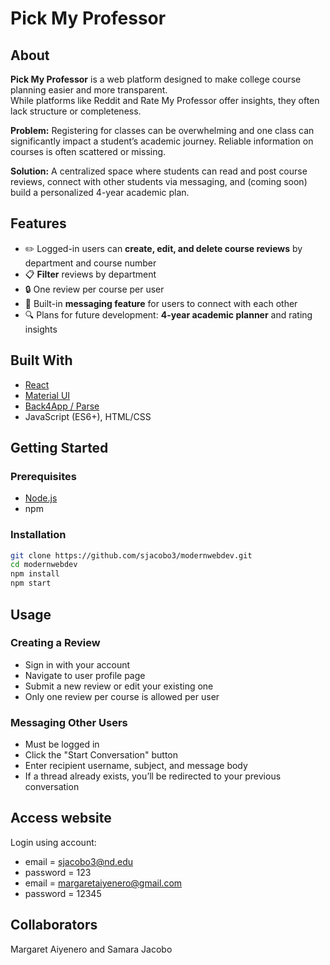 # Pick My Professor

## About

**Pick My Professor** is a web platform designed to make college course planning easier and more transparent.  
While platforms like Reddit and Rate My Professor offer insights, they often lack structure or completeness.

**Problem:** Registering for classes can be overwhelming and one class can significantly impact a student’s academic journey. Reliable information on courses is often scattered or missing.

**Solution:** A centralized space where students can read and post course reviews, connect with other students via messaging, and (coming soon) build a personalized 4-year academic plan.

## Features

- ✏️ Logged-in users can **create, edit, and delete course reviews** by department and course number
- 📋 **Filter** reviews by department
- 🔒 One review per course per user
- 📩 Built-in **messaging feature** for users to connect with each other  
- 🔍 Plans for future development: **4-year academic planner** and rating insights

## Built With

- [React](https://reactjs.org/)
- [Material UI](https://mui.com/)
- [Back4App / Parse](https://www.back4app.com/)
- JavaScript (ES6+), HTML/CSS

## Getting Started

### Prerequisites

- [Node.js](https://nodejs.org/)
- npm

### Installation

```bash
git clone https://github.com/sjacobo3/modernwebdev.git
cd modernwebdev
npm install
npm start
```

## Usage
### Creating a Review
- Sign in with your account
- Navigate to user profile page
- Submit a new review or edit your existing one
- Only one review per course is allowed per user

### Messaging Other Users
- Must be logged in
- Click the "Start Conversation" button
- Enter recipient username, subject, and message body
- If a thread already exists, you’ll be redirected to your previous conversation

## Access website
Login using account:
* email = sjacobo3@nd.edu
* password = 123
* email = margaretaiyenero@gmail.com
* password = 12345

## Collaborators
Margaret Aiyenero and Samara Jacobo
